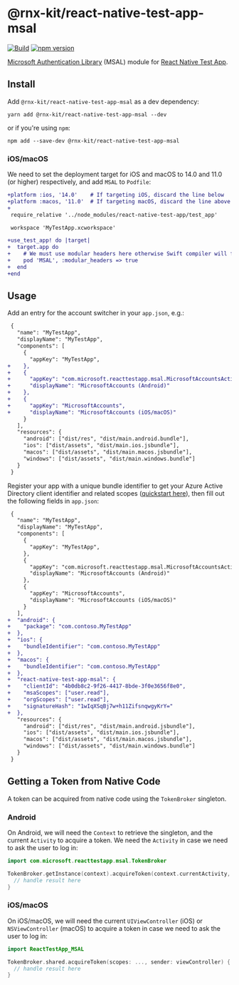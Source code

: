 # @rnx-kit/react-native-test-app-msal

[![Build](https://github.com/microsoft/rnx-kit/actions/workflows/build.yml/badge.svg)](https://github.com/microsoft/rnx-kit/actions/workflows/build.yml)
[![npm version](https://img.shields.io/npm/v/@rnx-kit/react-native-test-app-msal)](https://www.npmjs.com/package/@rnx-kit/react-native-test-app-msal)

[Microsoft Authentication Library](http://aka.ms/aadv2) (MSAL) module for
[React Native Test App](https://github.com/microsoft/react-native-test-app#readme).

## Install

Add `@rnx-kit/react-native-test-app-msal` as a dev dependency:

```
yarn add @rnx-kit/react-native-test-app-msal --dev
```

or if you're using `npm`:

```
npm add --save-dev @rnx-kit/react-native-test-app-msal
```

### iOS/macOS

We need to set the deployment target for iOS and macOS to 14.0 and 11.0 (or
higher) respectively, and add `MSAL` to `Podfile`:

```diff
+platform :ios, '14.0'    # If targeting iOS, discard the line below
+platform :macos, '11.0'  # If targeting macOS, discard the line above
+
 require_relative '../node_modules/react-native-test-app/test_app'

 workspace 'MyTestApp.xcworkspace'

+use_test_app! do |target|
+  target.app do
+    # We must use modular headers here otherwise Swift compiler will fail
+    pod 'MSAL', :modular_headers => true
+  end
+end
```

## Usage

Add an entry for the account switcher in your `app.json`, e.g.:

```diff
 {
   "name": "MyTestApp",
   "displayName": "MyTestApp",
   "components": [
     {
       "appKey": "MyTestApp",
+    },
+    {
+      "appKey": "com.microsoft.reacttestapp.msal.MicrosoftAccountsActivity",
+      "displayName": "MicrosoftAccounts (Android)"
+    },
+    {
+      "appKey": "MicrosoftAccounts",
+      "displayName": "MicrosoftAccounts (iOS/macOS)"
     }
   ],
   "resources": {
     "android": ["dist/res", "dist/main.android.bundle"],
     "ios": ["dist/assets", "dist/main.ios.jsbundle"],
     "macos": ["dist/assets", "dist/main.macos.jsbundle"],
     "windows": ["dist/assets", "dist/main.windows.bundle"]
   }
 }
```

Register your app with a unique bundle identifier to get your Azure Active
Directory client identifier and related scopes
([quickstart here](https://docs.microsoft.com/en-gb/azure/active-directory/develop/quickstart-v2-ios#register-and-download-your-quickstart-app)),
then fill out the following fields in `app.json`:

```diff
 {
   "name": "MyTestApp",
   "displayName": "MyTestApp",
   "components": [
     {
       "appKey": "MyTestApp",
     },
     {
       "appKey": "com.microsoft.reacttestapp.msal.MicrosoftAccountsActivity",
       "displayName": "MicrosoftAccounts (Android)"
     },
     {
       "appKey": "MicrosoftAccounts",
       "displayName": "MicrosoftAccounts (iOS/macOS)"
     }
   ],
+  "android": {
+    "package": "com.contoso.MyTestApp"
+  },
+  "ios": {
+    "bundleIdentifier": "com.contoso.MyTestApp"
+  },
+  "macos": {
+    "bundleIdentifier": "com.contoso.MyTestApp"
+  },
+  "react-native-test-app-msal": {
+    "clientId": "4b0db8c2-9f26-4417-8bde-3f0e3656f8e0",
+    "msaScopes": ["user.read"],
+    "orgScopes": ["user.read"],
+    "signatureHash": "1wIqXSqBj7w+h11ZifsnqwgyKrY="
+  },
   "resources": {
     "android": ["dist/res", "dist/main.android.jsbundle"],
     "ios": ["dist/assets", "dist/main.ios.jsbundle"],
     "macos": ["dist/assets", "dist/main.macos.jsbundle"],
     "windows": ["dist/assets", "dist/main.windows.bundle"]
   }
 }
```

## Getting a Token from Native Code

A token can be acquired from native code using the `TokenBroker` singleton.

### Android

On Android, we will need the `Context` to retrieve the singleton, and the
current `Activity` to acquire a token. We need the `Activity` in case we need to
ask the user to log in:

```kotlin
import com.microsoft.reacttestapp.msal.TokenBroker

TokenBroker.getInstance(context).acquireToken(context.currentActivity, ...) { result, error ->
  // handle result here
}
```

### iOS/macOS

On iOS/macOS, we will need the current `UIViewController` (iOS) or
`NSViewController` (macOS) to acquire a token in case we need to ask the user to
log in:

```swift
import ReactTestApp_MSAL

TokenBroker.shared.acquireToken(scopes: ..., sender: viewController) { result, error ->
  // handle result here
}
```

